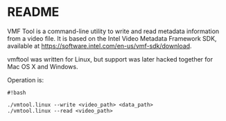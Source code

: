 # README #

VMF Tool is a command-line utility to write and read metadata
information from a video file. It is based on the Intel Video Metadata
Framework SDK, available at
https://software.intel.com/en-us/vmf-sdk/download.

vmftool was written for Linux, but support was later hacked together for
Mac OS X and Windows.

Operation is:

```
#!bash

./vmtool.linux --write <video_path> <data_path>
./vmtool.linux --read <video_path>
```
